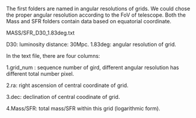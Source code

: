 The first folders are named in angular resolutions of grids. We could chose the proper angular resolution according to the FoV of telescope.
Both the Mass and SFR folders contain data based on equatorial coordinate. 

MASS/SFR_D30_1.83deg.txt

D30: luminosity distance: 30Mpc.
1.83deg: angular resolution of grid.

In the text file, there are four columns: 

1.grid_num : sequence number of gird, different angular resolution has different total number pixel.

2.ra: right ascension of central coordinate of grid.

3.dec: declination of central coodinate of grid.

4.Mass/SFR: total mass/SFR within this grid (logarithmic form).

